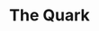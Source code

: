 ---
permalink: /keyboard/
title: "The Quark"
excerpt: "The Quark keyboard."
author_profile: false
---